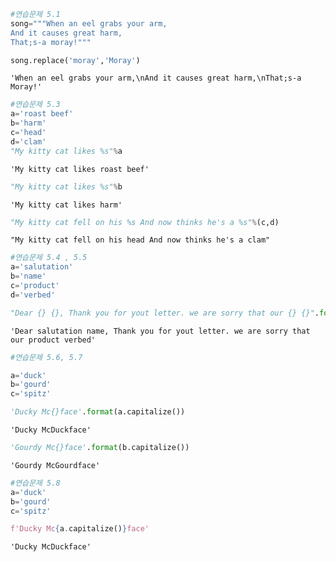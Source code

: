 ```python
#연습문제 5.1
song="""When an eel grabs your arm,
And it causes great harm,
That;s-a moray!"""

```


```python
song.replace('moray','Moray')
```




    'When an eel grabs your arm,\nAnd it causes great harm,\nThat;s-a Moray!'




```python
#연습문제 5.3
a='roast beef'
b='harm'
c='head'
d='clam'
"My kitty cat likes %s"%a 

```




    'My kitty cat likes roast beef'




```python
"My kitty cat likes %s"%b
```




    'My kitty cat likes harm'




```python
"My kitty cat fell on his %s And now thinks he's a %s"%(c,d)
```




    "My kitty cat fell on his head And now thinks he's a clam"




```python
#연습문제 5.4 , 5.5
a='salutation'
b='name'
c='product'
d='verbed'

"Dear {} {}, Thank you for yout letter. we are sorry that our {} {}".format(a,b,c,d)

```




    'Dear salutation name, Thank you for yout letter. we are sorry that our product verbed'




```python
#연습문제 5.6, 5.7

a='duck'
b='gourd'
c='spitz'

'Ducky Mc{}face'.format(a.capitalize())

```




    'Ducky McDuckface'




```python
'Gourdy Mc{}face'.format(b.capitalize())
```




    'Gourdy McGourdface'




```python
#연습문제 5.8
a='duck'
b='gourd'
c='spitz'

f'Ducky Mc{a.capitalize()}face'
```




    'Ducky McDuckface'




```python

```
